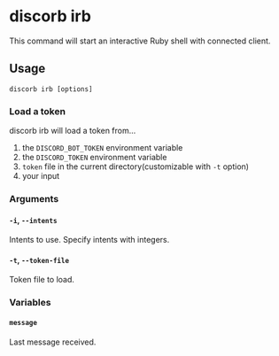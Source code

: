 <!--
# @title CLI: discorb irb
-->

# discorb irb

This command will start an interactive Ruby shell with connected client.

## Usage

```
discorb irb [options]
```

### Load a token

discorb irb will load a token from...

1. the `DISCORD_BOT_TOKEN` environment variable
2. the `DISCORD_TOKEN` environment variable
3. `token` file in the current directory(customizable with `-t` option)
4. your input

### Arguments

#### `-i`, `--intents`

Intents to use.
Specify intents with integers.

#### `-t`, `--token-file`

Token file to load.

### Variables

#### `message`

Last message received.
